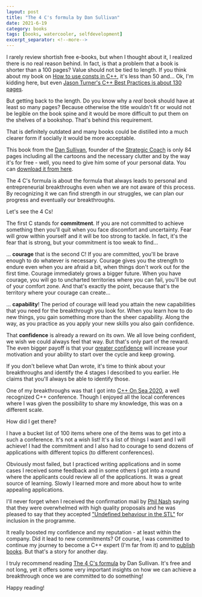 ```yaml
---
layout: post
title: "The 4 C's formula by Dan Sullivan"
date: 2021-6-19
category: books
tags: [books, watercooler, selfdevelopment]
excerpt_separator: <!--more-->
---
```

I rarely review shortish free e-books, but when I thought about it, I realized there is no real reason behind. In fact, is that a problem that a book is shorter than a 100 pages? Value should not be tied to length. If you think about my book on [How to use consts in C++](https://leanpub.com/cppconst/), it's less than 50 and... Ok, I'm kidding here, but even [Jason Turner's C++ Best Practices is about 130 pages](https://devreads.sandordargo.com/cpp-best-practices-by-jason-turner/).
<!--more-->

But getting back to the length. Do you know why a *real* book should have at least so many pages? Because otherwise the title wouldn't fit or would not be legible on the book spine and it would be more difficult to put them on the shelves of a bookshop. That's behind this requirement.

That is definitely outdated and many books could be distilled into a much clearer form if socially it would be more acceptable.

This book from the [Dan Sullivan](https://www.linkedin.com/in/dansullivansc/), founder of the [Strategic Coach](https://www.strategiccoach.com/) is only 84 pages including all the cartoons and the necessary clutter and by the way it's for free - well, you need to give him some of your personal data. You can [download it from here](http://now.strategiccoach.com/4cs-formula).

The 4 C's formula is about the formula that always leads to personal and entrepreneurial breakthroughs even when we are not aware of this process. By recognizing it we can find strength in our struggles, we can plan our progress and eventually our breakthroughs.

Let's see the 4 Cs!

The first C stands for **commitment**. If you are not committed to achieve something then you'll quit when you face discomfort and uncertainty. Fear will grow within yourself and it will be too strong to tackle. In fact, it's the fear that is strong, but your commitment is too weak to find...

... **courage** that is the second C! If you are committed, you'll be brave enough to do whatever is necessary. Courage gives you the strength to endure even when you are afraid a bit, when things don't work out for the first time. Courage immediately grows a bigger future. When you have courage, you will go to uncharted territories where you can fail, you'll be out of your comfort zone. And that's exactly the point, because that's the territory where your courage can create...

... **capability**! The period of courage will lead you attain the new capabilities that you need for the breakthrough you look for. When you learn how to do new things, you gain something more than the sheer capability. Along the way, as you practice as you apply your new skills you also gain confidence.

That **confidence** is already a reward on its own. We all love being confident, we wish we could always feel that way. But that's only part of the reward. The even bigger payoff is that your [greater confidence](https://coachfoundation.com/blog/how-to-become-a-confidence-coach/) will increase your motivation and your ability to start over the cycle and keep growing.

If you don't believe what Dan wrote, it's time to think about your breakthroughs and identify the 4 stages I described to you earlier. He claims that you'll always be able to identify those.

One of my breakthroughs was that I got into [C++ On Sea 2020](https://www.youtube.com/watch?v=BEmAo6Fdg-Q), a well recognized C++ conference. Though I enjoyed all the local conferences where I was given the possibility to share my knowledge, this was on a different scale.

How did I get there?

I have a bucket list of 100 items where one of the items was to get into a such a conference. It's not a wish list! It's a list of things I want and I will achieve! I had the commitment and I also had to courage to send dozens of applications with different topics (to different conferences).

Obviously most failed, but I practiced writing applications and in some cases I received some feedback and in some others I got into a round where the applicants could review all of the applications. It was a great source of learning. Slowly I learned more and more about how to write appealing applications.

I'll never forget when I received the confirmation mail by [Phil Nash](https://twitter.com/phil_nash) saying that they were overwhelmed with high quality proposals and he was pleased to say that they accepted ["Undefined behaviour in the STL"](https://www.youtube.com/watch?v=BEmAo6Fdg-Q) for inclusion in the programme.

It really boosted my confidence and my reputation - at least within the company. Did it lead to new commitments? Of course, I was committed to continue my journey to become a C++ expert (I'm far from it) and to [publish books](https://leanpub.com/u/sandordargo). But that's a story for another day.

I truly recommend reading [The 4 C's formula](http://now.strategiccoach.com/4cs-formula) by Dan Sullivan. It's free and not long, yet it offers some very important insights on how we can achieve a breakthrough once we are committed to do something!

Happy reading!